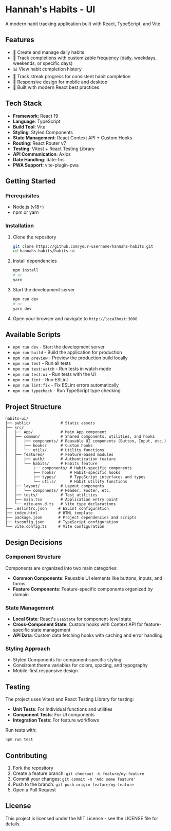 # Hannah's Habits - UI

A modern habit tracking application built with React, TypeScript, and Vite.

## Features

- 📝 Create and manage daily habits
- 📅 Track completions with customizable frequency (daily, weekdays, weekends, or specific days)
- 📊 View habit completion history
- 🔔 Track streak progress for consistent habit completion
- 📱 Responsive design for mobile and desktop
- 🌙 Built with modern React best practices

## Tech Stack

- **Framework**: React 19
- **Language**: TypeScript
- **Build Tool**: Vite
- **Styling**: Styled Components
- **State Management**: React Context API + Custom Hooks
- **Routing**: React Router v7
- **Testing**: Vitest + React Testing Library
- **API Communication**: Axios
- **Date Handling**: date-fns
- **PWA Support**: vite-plugin-pwa

## Getting Started

### Prerequisites

- Node.js (v18+)
- npm or yarn

### Installation

1. Clone the repository
   ```bash
   git clone https://github.com/your-username/hannahs-habits.git
   cd hannahs-habits/habits-ui
   ```

2. Install dependencies
   ```bash
   npm install
   # or
   yarn
   ```

3. Start the development server
   ```bash
   npm run dev
   # or
   yarn dev
   ```

4. Open your browser and navigate to `http://localhost:3000`

## Available Scripts

- `npm run dev` - Start the development server
- `npm run build` - Build the application for production
- `npm run preview` - Preview the production build locally
- `npm run test` - Run all tests
- `npm run test:watch` - Run tests in watch mode
- `npm run test:ui` - Run tests with the UI
- `npm run lint` - Run ESLint
- `npm run lint:fix` - Fix ESLint errors automatically
- `npm run typecheck` - Run TypeScript type checking

## Project Structure

```
habits-ui/
├── public/             # Static assets
├── src/
│   ├── App/            # Main App component
│   ├── common/         # Shared components, utilities, and hooks
│   │   ├── components/ # Reusable UI components (Button, Input, etc.)
│   │   ├── hooks/      # Custom hooks
│   │   └── utils/      # Utility functions
│   ├── features/       # Feature-based modules
│   │   ├── auth/       # Authentication feature
│   │   └── habits/     # Habits feature
│   │       ├── components/ # Habit-specific components
│   │       ├── hooks/      # Habit-specific hooks
│   │       ├── types/      # TypeScript interfaces and types
│   │       └── utils/      # Habit utility functions
│   ├── layout/         # Layout components
│   │   └── components/ # Header, Footer, etc.
│   ├── tests/          # Test utilities
│   ├── main.tsx        # Application entry point
│   └── vite-env.d.ts   # Vite type declarations
├── .eslintrc.json     # ESLint configuration
├── index.html         # HTML template
├── package.json       # Project dependencies and scripts
├── tsconfig.json      # TypeScript configuration
└── vite.config.ts     # Vite configuration
```

## Design Decisions

### Component Structure

Components are organized into two main categories:
- **Common Components**: Reusable UI elements like buttons, inputs, and forms
- **Feature Components**: Feature-specific components organized by domain

### State Management

- **Local State**: React's `useState` for component-level state
- **Cross-Component State**: Custom hooks with Context API for feature-specific state management
- **API Data**: Custom data fetching hooks with caching and error handling

### Styling Approach

- Styled Components for component-specific styling
- Consistent theme variables for colors, spacing, and typography
- Mobile-first responsive design

## Testing

The project uses Vitest and React Testing Library for testing:

- **Unit Tests**: For individual functions and utilities
- **Component Tests**: For UI components
- **Integration Tests**: For feature workflows

Run tests with:

```bash
npm run test
```

## Contributing

1. Fork the repository
2. Create a feature branch: `git checkout -b feature/my-feature`
3. Commit your changes: `git commit -m 'Add some feature'`
4. Push to the branch: `git push origin feature/my-feature`
5. Open a Pull Request

## License

This project is licensed under the MIT License - see the LICENSE file for details.